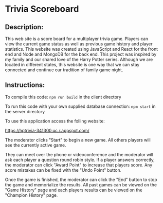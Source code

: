# Trivia Scoreboard

## Description:
This web site is a score board for a multiplayer trivia game. Players can view the current game status as well as previous game history and player statistics.  This website was created using JavaScript and React for the front end and Node and MongoDB for the back end. This project was inspired by my family and our shared love of the Harry Potter series. Although we are located in different states, this website is one way that we can stay connected and continue our tradition of family game night.

## Instructions:
To compile this code: `npm run build` in the client directory

To run this code with your own supplied database connection: `npm start` in the server directory

To use this application access the folling website:

https://hptrivia-341300.uc.r.appspot.com/

The moderator clicks "Start" to begin a new game. All others players will see the currently active game. 

They can meet over the phone or videoconference and the moderator will ask each player a question round robin style. If a player answers correctly, the moderator can click "Award Point" to increase that players score. Any score mistakes can be fixed with the "Undo Point" button.

Once the game is finished, the moderator can click the "End" button to stop the game and memorialize the results. All past games can be viewed on the "Game History" page and each players results can be viewed on the "Champion History" page.

